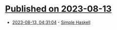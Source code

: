 # [Published on 2023-08-13](index.md)

* [2023-08-13, 04:31:04](https://lobste.rs/s/a7i66r/simple_haskell) - [Simple Haskell](https://www.simplehaskell.org/)
